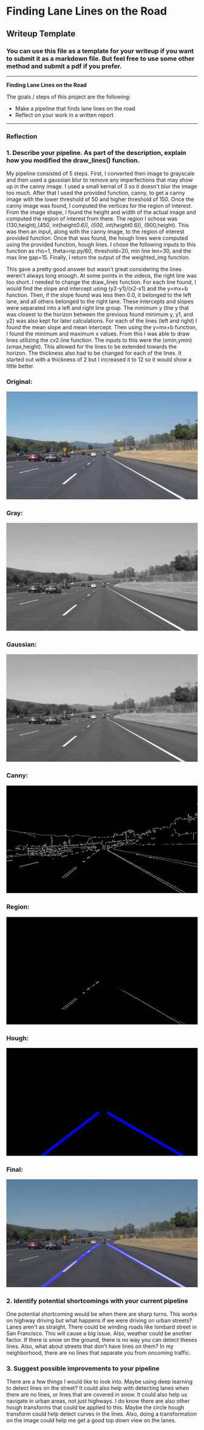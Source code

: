 # **Finding Lane Lines on the Road** 

## Writeup Template

### You can use this file as a template for your writeup if you want to submit it as a markdown file. But feel free to use some other method and submit a pdf if you prefer.

---

**Finding Lane Lines on the Road**

The goals / steps of this project are the following:
* Make a pipeline that finds lane lines on the road
* Reflect on your work in a written report


[//]: # (Image References)


[image1]: ./test_output/original.jpg "Original"
[image2]: ./test_output/gray.jpg "Gray"
[image3]: ./test_output/gaussian.jpg "Gaussian"
[image4]: ./test_output/canny.jpg "Canny"
[image5]: ./test_output/region.jpg "Region"
[image6]: ./test_output/hough.jpg "Hough"
[image7]: ./test_output/final.jpg "Final"


---

### Reflection

### 1. Describe your pipeline. As part of the description, explain how you modified the draw_lines() function.

My pipeline consisted of 5 steps.   First, I converted then image to grayscale and then used a gaussian blur to remove any imperfections that may show up in the canny image.  I used a small kernal of 3 so it doesn't blur the image too much.  After that I used the provided function, canny, to get a canny image with the lower threshold of 50 and higher threshold of 150.  Once the canny image was found, I computed the vertices for the region of interest.  From the image shape, I found the height and width of the actual image and computed the region of interest from there.  The region I schose was (130,height),(450, int(height*0.6)), (500, int(height*0.6)), (900,height).  This was then an input, along with the canny image, to the region of interest provided function.  Once that was found, the hough lines were computed using the provided function, hough lines.  I chose the following inputs to this function as rho=1, theta=np.py/60, threshold=20, min line len=30, and the max line gap=15. Finally, I return the output of the weighted_img function.

This gave a pretty good answer but wasn't great considering the lines weren't always long enough.  At some points in the videos, the right line was too short.  I needed to change the draw_lines function. For each line found, I would find the slope and intercept using (y2-y1)/(x2-x1) and the y=mx+b function.  Then, if the slope found was less then 0.0, it belonged to the left lane, and all others belonged to the right lane.  These intercepts and slopes were separated into a left and right line group.  The minimum y (the y that was closest to the horizon between the previous found minimum y, y1, and y2) was also kept for later calculations.  For each of the lines (left and right) I found the mean slope and mean intercept.  Then using the y=mx+b function, I found the minimum and maximum x values.  From this I was able to draw lines utilizing the cv2.line function.  The inputs to this were the (xmin,ymin) (xmax,height).  This allowed for the lines to be extended towards the horizon.  The thickness also had to be changed for each of the lines.  It started out with a thickness of 2 but I increased it to 12 so it would show a little better. 

### Original:
![alt text][image1]

### Gray:
![alt text][image2]

### Gaussian:
![alt text][image3]

### Canny:
![alt text][image4]

### Region:
![alt text][image5]

### Hough:
![alt text][image6]

### Final:
![alt text][image7]


### 2. Identify potential shortcomings with your current pipeline


One potential shortcoming would be when there are sharp turns.  This works on highway driving but what happens if we were driving on urban streets?  Lanes aren't as straight.  There could be winding roads like lombard street in San Francisco.  This will cause a big issue.  Also, weather could be another factor.  If there is snow on the ground, there is no way you can detect theses lines. Also, what about streets that don't have lines on them?  In my neighborhood, there are no lines that separate you from oncoming traffic.


### 3. Suggest possible improvements to your pipeline

There are a few things I would like to look into.  Maybe using deep learning to detect lines on the street?  It could also help with detecting lanes when there are no lines, or lines that are covered in snow.  It could also help us navigate in urban areas, not just highways.  I do know there are also other hough transforms that could be applied to this.  Maybe the circle hough transform could help detect curves in the lines.  Also, doing a transformation on the image could help me get a good top down view on the lanes.
